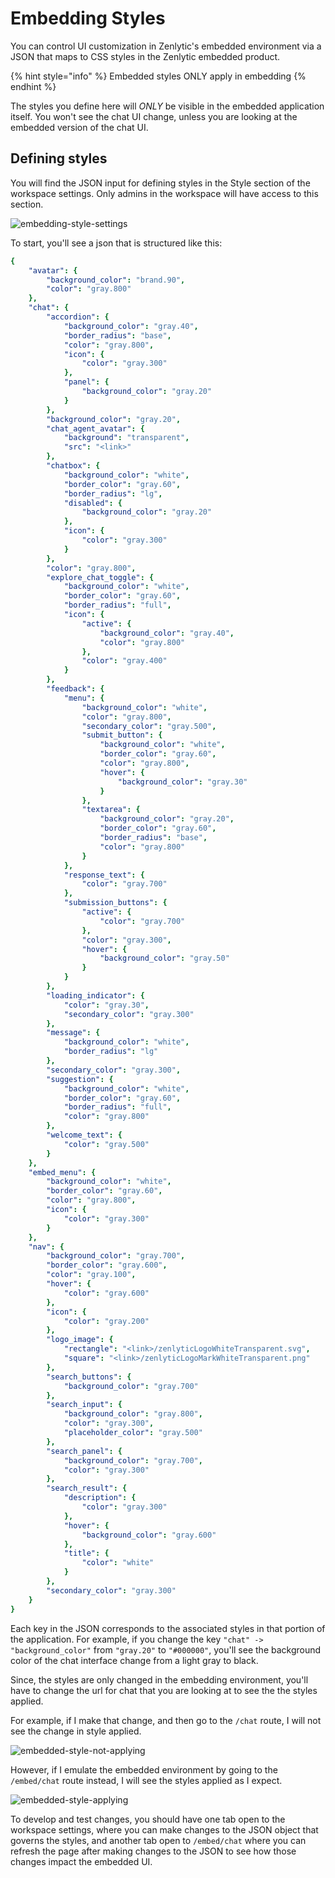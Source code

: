 # Embedding Styles

You can control UI customization in Zenlytic's embedded environment via a JSON that maps to CSS styles in the Zenlytic embedded product.

{% hint style="info" %}
Embedded styles ONLY apply in embedding
{% endhint %}

The styles you define here will _ONLY_ be visible in the embedded application itself. You won't see the chat UI change, unless you are looking at the embedded version of the chat UI.

## Defining styles

You will find the JSON input for defining styles in the Style section of the workspace settings. Only admins in the workspace will have access to this section.

![embedding-style-settings](../assets/4_embedding/embedding-style-settings.png)

To start, you'll see a json that is structured like this:

```yaml
{
	"avatar": {
		"background_color": "brand.90",
		"color": "gray.800"
	},
	"chat": {
		"accordion": {
			"background_color": "gray.40",
			"border_radius": "base",
			"color": "gray.800",
			"icon": {
				"color": "gray.300"
			},
			"panel": {
				"background_color": "gray.20"
			}
		},
		"background_color": "gray.20",
		"chat_agent_avatar": {
			"background": "transparent",
			"src": "<link>"
		},
		"chatbox": {
			"background_color": "white",
			"border_color": "gray.60",
			"border_radius": "lg",
			"disabled": {
				"background_color": "gray.20"
			},
			"icon": {
				"color": "gray.300"
			}
		},
		"color": "gray.800",
		"explore_chat_toggle": {
			"background_color": "white",
			"border_color": "gray.60",
			"border_radius": "full",
			"icon": {
				"active": {
					"background_color": "gray.40",
					"color": "gray.800"
				},
				"color": "gray.400"
			}
		},
		"feedback": {
			"menu": {
				"background_color": "white",
				"color": "gray.800",
				"secondary_color": "gray.500",
				"submit_button": {
					"background_color": "white",
					"border_color": "gray.60",
					"color": "gray.800",
					"hover": {
						"background_color": "gray.30"
					}
				},
				"textarea": {
					"background_color": "gray.20",
					"border_color": "gray.60",
					"border_radius": "base",
					"color": "gray.800"
				}
			},
			"response_text": {
				"color": "gray.700"
			},
			"submission_buttons": {
				"active": {
					"color": "gray.700"
				},
				"color": "gray.300",
				"hover": {
					"background_color": "gray.50"
				}
			}
		},
		"loading_indicator": {
			"color": "gray.30",
			"secondary_color": "gray.300"
		},
		"message": {
			"background_color": "white",
			"border_radius": "lg"
		},
		"secondary_color": "gray.300",
		"suggestion": {
			"background_color": "white",
			"border_color": "gray.60",
			"border_radius": "full",
			"color": "gray.800"
		},
		"welcome_text": {
			"color": "gray.500"
		}
	},
	"embed_menu": {
		"background_color": "white",
		"border_color": "gray.60",
		"color": "gray.800",
		"icon": {
			"color": "gray.300"
		}
	},
	"nav": {
		"background_color": "gray.700",
		"border_color": "gray.600",
		"color": "gray.100",
		"hover": {
			"color": "gray.600"
		},
		"icon": {
			"color": "gray.200"
		},
		"logo_image": {
			"rectangle": "<link>/zenlyticLogoWhiteTransparent.svg",
			"square": "<link>/zenlyticLogoMarkWhiteTransparent.png"
		},
		"search_buttons": {
			"background_color": "gray.700"
		},
		"search_input": {
			"background_color": "gray.800",
			"color": "gray.300",
			"placeholder_color": "gray.500"
		},
		"search_panel": {
			"background_color": "gray.700",
			"color": "gray.300"
		},
		"search_result": {
			"description": {
				"color": "gray.300"
			},
			"hover": {
				"background_color": "gray.600"
			},
			"title": {
				"color": "white"
			}
		},
		"secondary_color": "gray.300"
	}
}
```

Each key in the JSON corresponds to the associated styles in that portion of the application. For example, if you change the key `"chat" -> "background_color"` from `"gray.20"` to `"#000000"`, you'll see the background color of the chat interface change from a light gray to black.

Since, the styles are only changed in the embedding environment, you'll have to change the url for chat that you are looking at to see the the styles applied.

For example, if I make that change, and then go to the `/chat` route, I will not see the change in style applied.

![embedded-style-not-applying](../assets/4_embedding/embedded-style-not-applying.png)

However, if I emulate the embedded environment by going to the `/embed/chat` route instead, I will see the styles applied as I expect.

![embedded-style-applying](../assets/4_embedding/embedded-style-applying.png)

To develop and test changes, you should have one tab open to the workspace settings, where you can make changes to the JSON object that governs the styles, and another tab open to `/embed/chat` where you can refresh the page after making changes to the JSON to see how those changes impact the embedded UI.
